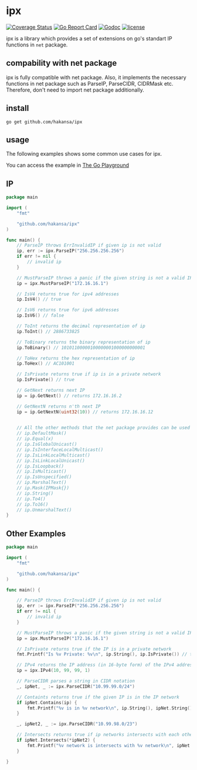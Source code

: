 # ipx

[![Coverage Status](https://coveralls.io/repos/github/hakansa/ipx/badge.svg?branch=main)](https://coveralls.io/github/hakansa/ipx?branch=main) [![Go Report Card](https://goreportcard.com/badge/github.com/hakansa/ipx)](https://goreportcard.com/report/github.com/hakansa/ipx) [![Godoc](http://img.shields.io/badge/godoc-reference-blue.svg?style=flat)](https://godoc.org/github.com/hakansa/ipx) [![license](http://img.shields.io/badge/license-MIT-red.svg?style=flat)](https://raw.githubusercontent.com/hakansa/ipx/master/LICENSE)

ipx is a library which provides a set of extensions on go's standart IP functions in `net` package.

## compability with net package
ipx is fully compatible with net package.
Also, it implements the necessary functions in net package such as ParseIP, ParseCIDR, CIDRMask etc.
Therefore, don't need to import net package additionally.

## install

    go get github.com/hakansa/ipx

## usage

The following examples shows some common use cases for ipx.

You can access the example in [The Go Playground](https://play.golang.org/p/Hlic8q3BQMw)

## IP 
```go
package main

import (
	"fmt"

	"github.com/hakansa/ipx"
)

func main() {
	// ParseIP throws ErrInvalidIP if given ip is not valid
	ip, err := ipx.ParseIP("256.256.256.256")
	if err != nil {
		// invalid ip
	}

	// MustParseIP throws a panic if the given string is not a valid IP address
	ip = ipx.MustParseIP("172.16.16.1")

	// IsV4 returns true for ipv4 addresses
	ip.IsV4() // true

	// IsV6 returns true for ipv6 addresses
	ip.IsV6() // false 

	// ToInt returns the decimal representation of ip
	ip.ToInt() // 2886733825

	// ToBinary returns the binary representation of ip
	ip.ToBinary() // 10101100000100000001000000000001

	// ToHex returns the hex representation of ip
	ip.ToHex() // AC101001

	// IsPrivate returns true if ip is in a private network
	ip.IsPrivate() // true

	// GetNext returns next IP
	ip = ip.GetNext() // returns 172.16.16.2

	// GetNextN returns n'th next IP
	ip = ip.GetNextN(uint32(10)) // returns 172.16.16.12

	
	// All the other methods that the net package provides can be used with ipx
	// ip.DefaultMask()
	// ip.Equal(x)
	// ip.IsGlobalUnicast()
	// ip.IsInterfaceLocalMulticast()
	// ip.IsLinkLocalMulticast()
	// ip.IsLinkLocalUnicast()
	// ip.IsLoopback()
	// ip.IsMulticast()
	// ip.IsUnspecified()
	// ip.MarshalText()
	// ip.Mask(IPMask{})
	// ip.String()
	// ip.To4()
	// ip.To16()
	// ip.UnmarshalText()
}

```

## Other Examples

```go
package main

import (
	"fmt"

	"github.com/hakansa/ipx"
)

func main() {

	// ParseIP throws ErrInvalidIP if given ip is not valid
	ip, err := ipx.ParseIP("256.256.256.256")
	if err != nil {
		// invalid ip
	}

	// MustParseIP throws a panic if the given string is not a valid IP address
	ip = ipx.MustParseIP("172.16.16.1")

	// IsPrivate returns true if the IP is in a private network
	fmt.Printf("Is %v Private: %v\n", ip.String(), ip.IsPrivate()) // true

	// IPv4 returns the IP address (in 16-byte form) of the IPv4 address 10.99.99.1
	ip = ipx.IPv4(10, 99, 99, 1)

	// ParseCIDR parses a string in CIDR notation
	_, ipNet, _ := ipx.ParseCIDR("10.99.99.0/24")

	// Containts returns true if the given IP is in the IP network
	if ipNet.Contains(ip) {
		fmt.Printf("%v is in %v network\n", ip.String(), ipNet.String())
	}

	_, ipNet2, _ := ipx.ParseCIDR("10.99.98.0/23")

	// Intersects returns true if ip networks intersects with each other
	if ipNet.Intersects(*ipNet2) {
		fmt.Printf("%v network is intersects with %v network\n", ipNet.String(), ipNet2.String())
	}

}
```
